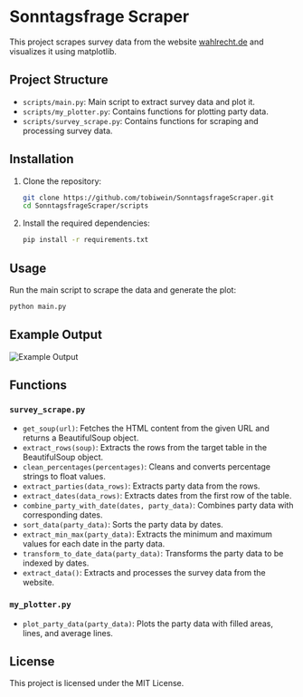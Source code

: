 # Sonntagsfrage Scraper

This project scrapes survey data from the website [wahlrecht.de](https://www.wahlrecht.de/umfragen/) and visualizes it using matplotlib.

## Project Structure

- `scripts/main.py`: Main script to extract survey data and plot it.
- `scripts/my_plotter.py`: Contains functions for plotting party data.
- `scripts/survey_scrape.py`: Contains functions for scraping and processing survey data.

## Installation

1. Clone the repository:
    ```sh
    git clone https://github.com/tobiwein/SonntagsfrageScraper.git
    cd SonntagsfrageScraper/scripts
    ```

2. Install the required dependencies:
    ```sh
    pip install -r requirements.txt
    ```

## Usage

Run the main script to scrape the data and generate the plot:
```sh
python main.py
```

## Example Output

![Example Output](path/to/your/image.png)

## Functions

### `survey_scrape.py`

- `get_soup(url)`: Fetches the HTML content from the given URL and returns a BeautifulSoup object.
- `extract_rows(soup)`: Extracts the rows from the target table in the BeautifulSoup object.
- `clean_percentages(percentages)`: Cleans and converts percentage strings to float values.
- `extract_parties(data_rows)`: Extracts party data from the rows.
- `extract_dates(data_rows)`: Extracts dates from the first row of the table.
- `combine_party_with_date(dates, party_data)`: Combines party data with corresponding dates.
- `sort_data(party_data)`: Sorts the party data by dates.
- `extract_min_max(party_data)`: Extracts the minimum and maximum values for each date in the party data.
- `transform_to_date_data(party_data)`: Transforms the party data to be indexed by dates.
- `extract_data()`: Extracts and processes the survey data from the website.

### `my_plotter.py`

- `plot_party_data(party_data)`: Plots the party data with filled areas, lines, and average lines.

## License

This project is licensed under the MIT License.
